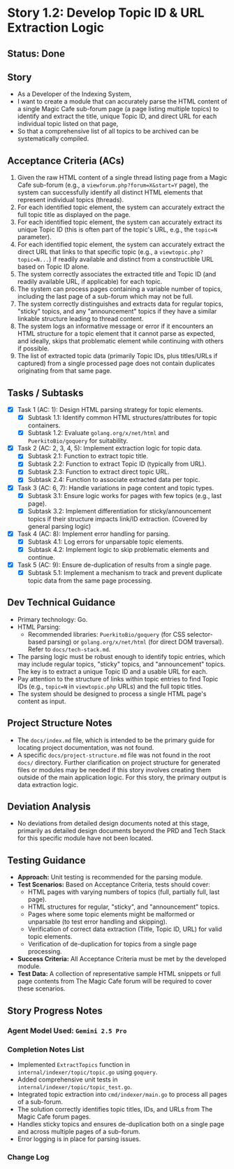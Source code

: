 # Story 1.2: Develop Topic ID & URL Extraction Logic

## Status: Done

## Story

- As a Developer of the Indexing System,
- I want to create a module that can accurately parse the HTML content of a single Magic Cafe sub-forum page (a page listing multiple topics) to identify and extract the title, unique Topic ID, and direct URL for each individual topic listed on that page,
- So that a comprehensive list of all topics to be archived can be systematically compiled.

## Acceptance Criteria (ACs)

1.  Given the raw HTML content of a single thread listing page from a Magic Cafe sub-forum (e.g., a `viewforum.php?forum=X&start=Y` page), the system can successfully identify all distinct HTML elements that represent individual topics (threads).
2.  For each identified topic element, the system can accurately extract the full topic title as displayed on the page.
3.  For each identified topic element, the system can accurately extract its unique Topic ID (this is often part of the topic's URL, e.g., the `topic=N` parameter).
4.  For each identified topic element, the system can accurately extract the direct URL that links to that specific topic (e.g., a `viewtopic.php?topic=N...`) if readily available and distinct from a constructible URL based on Topic ID alone.
5.  The system correctly associates the extracted title and Topic ID (and readily available URL, if applicable) for each topic.
6.  The system can process pages containing a variable number of topics, including the last page of a sub-forum which may not be full.
7.  The system correctly distinguishes and extracts data for regular topics, "sticky" topics, and any "announcement" topics if they have a similar linkable structure leading to thread content.
8.  The system logs an informative message or error if it encounters an HTML structure for a topic element that it cannot parse as expected, and ideally, skips that problematic element while continuing with others if possible.
9.  The list of extracted topic data (primarily Topic IDs, plus titles/URLs if captured) from a single processed page does not contain duplicates originating from that same page.

## Tasks / Subtasks

- [x] Task 1 (AC: 1): Design HTML parsing strategy for topic elements.
  - [x] Subtask 1.1: Identify common HTML structures/attributes for topic containers.
  - [x] Subtask 1.2: Evaluate `golang.org/x/net/html` and `PuerkitoBio/goquery` for suitability.
- [x] Task 2 (AC: 2, 3, 4, 5): Implement extraction logic for topic data.
  - [x] Subtask 2.1: Function to extract topic title.
  - [x] Subtask 2.2: Function to extract Topic ID (typically from URL).
  - [x] Subtask 2.3: Function to extract direct topic URL.
  - [x] Subtask 2.4: Function to associate extracted data per topic.
- [x] Task 3 (AC: 6, 7): Handle variations in page content and topic types.
  - [x] Subtask 3.1: Ensure logic works for pages with few topics (e.g., last page).
  - [x] Subtask 3.2: Implement differentiation for sticky/announcement topics if their structure impacts link/ID extraction. (Covered by general parsing logic)
- [x] Task 4 (AC: 8): Implement error handling for parsing.
  - [x] Subtask 4.1: Log errors for unparsable topic elements.
  - [x] Subtask 4.2: Implement logic to skip problematic elements and continue.
- [x] Task 5 (AC: 9): Ensure de-duplication of results from a single page.
  - [x] Subtask 5.1: Implement a mechanism to track and prevent duplicate topic data from the same page processing.

## Dev Technical Guidance

- Primary technology: Go.
- HTML Parsing:
    - Recommended libraries: `PuerkitoBio/goquery` (for CSS selector-based parsing) or `golang.org/x/net/html` (for direct DOM traversal). Refer to `docs/tech-stack.md`.
- The parsing logic must be robust enough to identify topic entries, which may include regular topics, "sticky" topics, and "announcement" topics. The key is to extract a unique Topic ID and a usable URL for each.
- Pay attention to the structure of links within topic entries to find Topic IDs (e.g., `topic=N` in `viewtopic.php` URLs) and the full topic titles.
- The system should be designed to process a single HTML page's content as input.

## Project Structure Notes

- The `docs/index.md` file, which is intended to be the primary guide for locating project documentation, was not found.
- A specific `docs/project-structure.md` file was not found in the root `docs/` directory. Further clarification on project structure for generated files or modules may be needed if this story involves creating them outside of the main application logic. For this story, the primary output is data extraction logic.

## Deviation Analysis

- No deviations from detailed design documents noted at this stage, primarily as detailed design documents beyond the PRD and Tech Stack for this specific module have not been located.

## Testing Guidance

- **Approach:** Unit testing is recommended for the parsing module.
- **Test Scenarios:** Based on Acceptance Criteria, tests should cover:
    - HTML pages with varying numbers of topics (full, partially full, last page).
    - HTML structures for regular, "sticky", and "announcement" topics.
    - Pages where some topic elements might be malformed or unparsable (to test error handling and skipping).
    - Verification of correct data extraction (Title, Topic ID, URL) for valid topic elements.
    - Verification of de-duplication for topics from a single page processing.
- **Success Criteria:** All Acceptance Criteria must be met by the developed module.
- **Test Data:** A collection of representative sample HTML snippets or full page contents from The Magic Cafe forum will be required to cover these scenarios.

## Story Progress Notes

### Agent Model Used: `Gemini 2.5 Pro`

### Completion Notes List
- Implemented `ExtractTopics` function in `internal/indexer/topic/topic.go` using `goquery`.
- Added comprehensive unit tests in `internal/indexer/topic/topic_test.go`.
- Integrated topic extraction into `cmd/indexer/main.go` to process all pages of a sub-forum.
- The solution correctly identifies topic titles, IDs, and URLs from The Magic Cafe forum pages.
- Handles sticky topics and ensures de-duplication both on a single page and across multiple pages of a sub-forum.
- Error logging is in place for parsing issues.

### Change Log 